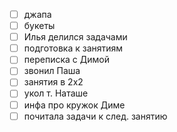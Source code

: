 - [ ] джапа
- [ ] букеты
- [ ] Илья делился задачами 
- [ ] подготовка к занятиям
- [ ] переписка с Димой
- [ ] звонил Паша 
- [ ] занятия в 2х2
- [ ] укол т. Наташе
- [ ] инфа про кружок Диме
- [ ] почитала задачи к след. занятию